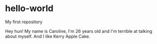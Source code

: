 # hello-world
My first repository

Hey hun! 
My name is Caroline, I'm 26 years old and I'm terrible at talking about myself.
And I like Kerry Apple Cake.
